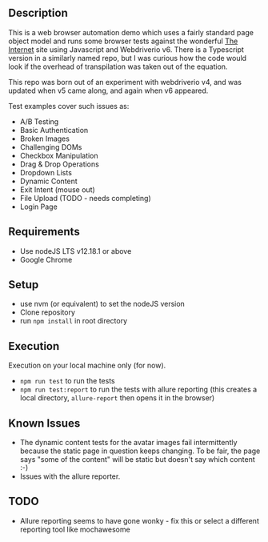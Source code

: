 ## Description

This is a web browser automation demo which uses a fairly standard page object model and runs some browser tests
against the wonderful [The Internet](https://the-internet.herokuapp.com/) site using Javascript and Webdriverio v6. 
There is a Typescript version in a similarly named repo, but I was curious how the code would look if the overhead 
of transpilation was taken out of the equation.

This repo was born out of an experiment with webdriverio v4, and was updated when v5 came along, and again when v6 
appeared.

Test examples cover such issues as:
* A/B Testing
* Basic Authentication
* Broken Images
* Challenging DOMs
* Checkbox Manipulation
* Drag & Drop Operations
* Dropdown Lists
* Dynamic Content
* Exit Intent (mouse out) 
* File Upload (TODO - needs completing)
* Login Page


## Requirements
* Use nodeJS LTS v12.18.1 or above
* Google Chrome

## Setup
* use nvm (or equivalent) to set the nodeJS version
* Clone repository
* run `npm install` in root directory

## Execution
Execution on your local machine only (for now).
* `npm run test` to run the tests
* `npm run test:report` to run the tests with allure reporting (this creates a local directory, `allure-report` then 
opens it in the browser)

## Known Issues
* The dynamic content tests for the avatar images fail intermittently because the static page in question keeps changing. To be fair, the page says "some of the content" will be static but doesn't say which content :-)
* Issues with the allure reporter. 

## TODO
* Allure reporting seems to have gone wonky - fix this or select a different reporting tool like mochawesome 